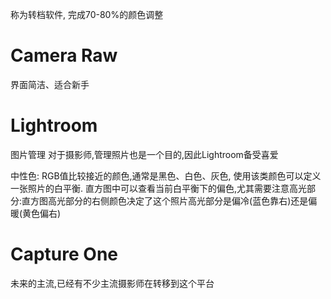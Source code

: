 称为转档软件, 完成70-80%的颜色调整

# Camera Raw 
界面简洁、适合新手

# Lightroom
图片管理
对于摄影师,管理照片也是一个目的,因此Lightroom备受喜爱



中性色:
RGB值比较接近的颜色,通常是黑色、白色、灰色, 使用该类颜色可以定义一张照片的白平衡.
直方图中可以查看当前白平衡下的偏色,尤其需要注意高光部分:直方图高光部分的右侧颜色决定了这个照片高光部分是偏冷(蓝色靠右)还是偏暖(黄色偏右)
# Capture One
未来的主流,已经有不少主流摄影师在转移到这个平台